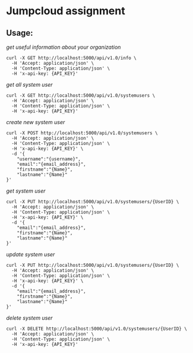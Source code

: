# Jumpcloud assignment

## Usage:

*get useful information about your organization*
```shell script
curl -X GET http://localhost:5000/api/v1.0/info \
  -H 'Accept: application/json' \
  -H 'Content-Type: application/json' \
  -H 'x-api-key: {API_KEY}'
```

*get all system user*

```shell script
curl -X GET http://localhost:5000/api/v1.0/systemusers \
  -H 'Accept: application/json' \
  -H 'Content-Type: application/json' \
  -H 'x-api-key: {API_KEY}'
```

*create new system user*

```shell script
curl -X POST http://localhost:5000/api/v1.0/systemusers \
  -H 'Accept: application/json' \
  -H 'Content-Type: application/json' \
  -H 'x-api-key: {API_KEY}' \
  -d '{
	"username":"{username}",
	"email":"{email_address}",
	"firstname":"{Name}",
	"lastname":"{Name}"
}'
```

*get system user*

```shell script
curl -X PUT http://localhost:5000/api/v1.0/systemusers/{UserID} \
  -H 'Accept: application/json' \
  -H 'Content-Type: application/json' \
  -H 'x-api-key: {API_KEY}' \
  -d '{
	"email":"{email_address}",
	"firstname":"{Name}",
	"lastname":"{Name}"
}'
```

*update system user*
```shell script
curl -X PUT http://localhost:5000/api/v1.0/systemusers/{UserID} \
  -H 'Accept: application/json' \
  -H 'Content-Type: application/json' \
  -H 'x-api-key: {API_KEY}' \
  -d '{
	"email":"{email_address}",
	"firstname":"{Name}",
	"lastname":"{Name}"
}'
```

*delete system user*

```shell script
curl -X DELETE http://localhost:5000/api/v1.0/systemusers/{UserID} \
  -H 'Accept: application/json' \
  -H 'Content-Type: application/json' \
  -H 'x-api-key: {API_KEY}' 
```
